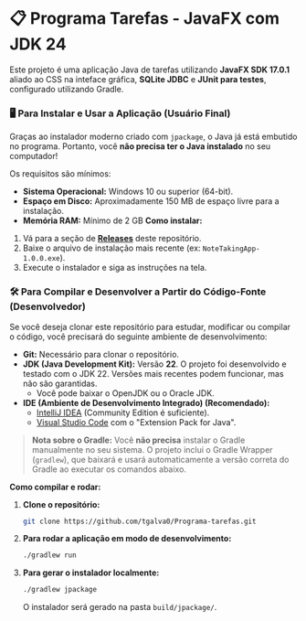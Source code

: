 # 📋 Programa Tarefas - JavaFX com JDK 24

Este projeto é uma aplicação Java de tarefas utilizando **JavaFX SDK 17.0.1** aliado ao CSS na inteface gráfica, **SQLite JDBC** e **JUnit para testes**, configurado utilizando Gradle.

### 🖥️ Para Instalar e Usar a Aplicação (Usuário Final)

Graças ao instalador moderno criado com `jpackage`, o Java já está embutido no programa. Portanto, você **não precisa ter o Java instalado** no seu computador!

Os requisitos são mínimos:

* **Sistema Operacional:** Windows 10 ou superior (64-bit).
* **Espaço em Disco:** Aproximadamente 150 MB de espaço livre para a instalação.
* **Memória RAM:** Mínimo de 2 GB
  **Como instalar:**

1.  Vá para a seção de [**Releases**](https://github.com/SEU-USUARIO/SEU-REPOSITORIO/releases) deste repositório.
2.  Baixe o arquivo de instalação mais recente (ex: `NoteTakingApp-1.0.0.exe`).
3.  Execute o instalador e siga as instruções na tela.

### 🛠️ Para Compilar e Desenvolver a Partir do Código-Fonte (Desenvolvedor)

Se você deseja clonar este repositório para estudar, modificar ou compilar o código, você precisará do seguinte ambiente de desenvolvimento:

* **Git:** Necessário para clonar o repositório.
* **JDK (Java Development Kit):** Versão **22**. O projeto foi desenvolvido e testado com o JDK 22. Versões mais recentes podem funcionar, mas não são garantidas.
    * Você pode baixar o OpenJDK ou o Oracle JDK.
* **IDE (Ambiente de Desenvolvimento Integrado) (Recomendado):**
    * [IntelliJ IDEA](https://www.jetbrains.com/idea/) (Community Edition é suficiente).
    * [Visual Studio Code](https://code.visualstudio.com/) com o "Extension Pack for Java".

> **Nota sobre o Gradle:** Você **não precisa** instalar o Gradle manualmente no seu sistema. O projeto inclui o Gradle Wrapper (`gradlew`), que baixará e usará automaticamente a versão correta do Gradle ao executar os comandos abaixo.

**Como compilar e rodar:**

1.  **Clone o repositório:**
    ```bash
    git clone https://github.com/tgalva0/Programa-tarefas.git
    ```
2.  **Para rodar a aplicação em modo de desenvolvimento:**
    ```bash
    ./gradlew run
    ```
3.  **Para gerar o instalador localmente:**
    ```bash
    ./gradlew jpackage
    ```
    O instalador será gerado na pasta `build/jpackage/`.


